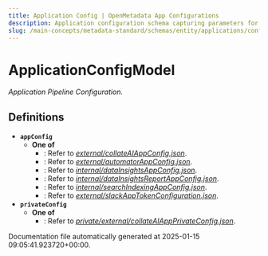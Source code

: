```yaml
---
title: Application Config | OpenMetadata App Configurations
description: Application configuration schema capturing parameters for deployment, features, and environments.
slug: /main-concepts/metadata-standard/schemas/entity/applications/configuration/applicationconfig
---
```


# ApplicationConfigModel

*Application Pipeline Configuration.*

## Definitions

- **`appConfig`**
  - **One of**
    - : Refer to *[external/collateAIAppConfig.json](#ternal/collateAIAppConfig.json)*.
    - : Refer to *[external/automatorAppConfig.json](#ternal/automatorAppConfig.json)*.
    - : Refer to *[internal/dataInsightsAppConfig.json](#ternal/dataInsightsAppConfig.json)*.
    - : Refer to *[internal/dataInsightsReportAppConfig.json](#ternal/dataInsightsReportAppConfig.json)*.
    - : Refer to *[internal/searchIndexingAppConfig.json](#ternal/searchIndexingAppConfig.json)*.
    - : Refer to *[external/slackAppTokenConfiguration.json](#ternal/slackAppTokenConfiguration.json)*.
- **`privateConfig`**
  - **One of**
    - : Refer to *[private/external/collateAIAppPrivateConfig.json](#ivate/external/collateAIAppPrivateConfig.json)*.


Documentation file automatically generated at 2025-01-15 09:05:41.923720+00:00.
